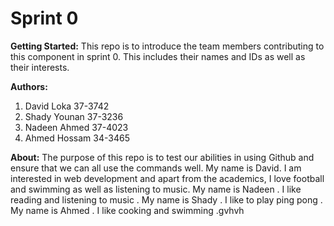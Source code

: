 # Sprint 0 
**Getting Started:**
This repo is to introduce the team members contributing to this component in sprint 0. 
This includes their names and IDs as well as their interests.

**Authors:**
1. David Loka 37-3742 
1. Shady Younan 37-3236 
1. Nadeen Ahmed 37-4023
1. Ahmed Hossam 34-3465 

**About:**
The purpose of this repo is to test our abilities in using Github and ensure that we can all use the commands well.
My name is David. I am interested in web development and apart from the academics, I love football and swimming as well as listening to music.
My name is Nadeen . I like reading and listening to music .
My name is Shady . I like to play ping pong .
My name is Ahmed . I like cooking and swimming .gvhvh
